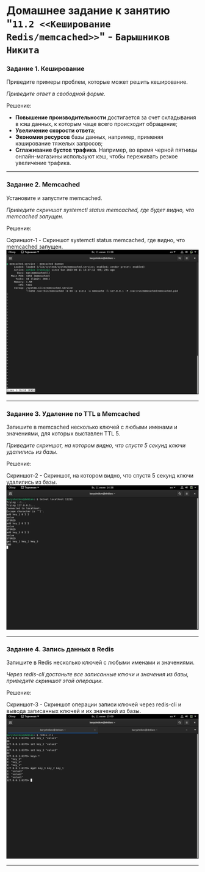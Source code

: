 # Домашнее задание к занятию "`11.2 <<Кеширование Redis/memcached>>`" - `Барышников Никита`


### Задание 1. Кеширование 

Приведите примеры проблем, которые может решить кеширование. 

*Приведите ответ в свободной форме.*

Решение:

- **Повышение производительности** достигается за счет складывания в кэш данных, к которым чаще всего происходит обращение;
- **Увеличение скорости ответа**;
- **Экономия ресурсов** базы данных, например, применяя кэширование тяжелых запросов;
- **Сглаживание бустов трафика**. Например, во время черной пятницы онлайн-магазины используют кэш, чтобы переживать резкое увеличение трафика.

---

### Задание 2. Memcached

Установите и запустите memcached.

*Приведите скриншот systemctl status memcached, где будет видно, что memcached запущен.*

Решение:

Скриншот-1 - Cкриншот systemctl status memcached, где видно, что memcached запущен.  
![Скриншот-1](https://github.com/BaryshnikovNV/Databases-and-information-security/blob/main/img/11-02/11.2.2_Скриншот_systemctl_status_memcached,_где_видно,_что_memcached_запущен.png)

---

### Задание 3. Удаление по TTL в Memcached

Запишите в memcached несколько ключей с любыми именами и значениями, для которых выставлен TTL 5. 

*Приведите скриншот, на котором видно, что спустя 5 секунд ключи удалились из базы.*

Решение:

Скриншот-2 - Скриншот, на котором видно, что спустя 5 секунд ключи удалились из базы.  
![Скриншот-2](https://github.com/BaryshnikovNV/Databases-and-information-security/blob/main/img/11-02/11.2.3_Скриншот,_на_котором_видно,_что_спустя_5_секунд_ключи_удалились_из_базы.png)

---

### Задание 4. Запись данных в Redis

Запишите в Redis несколько ключей с любыми именами и значениями. 

*Через redis-cli достаньте все записанные ключи и значения из базы, приведите скриншот этой операции.*

Решение:

Скриншот-3 - Скриншот операции записи ключей через redis-cli и вывода записанных ключей и их значений из базы.  
![Скриншот-2](https://github.com/BaryshnikovNV/Databases-and-information-security/blob/main/img/11-02/11.2.4_Скриншот_операции_записи_ключей_через_redis-cli_и_вывода_записанных_ключей_и_их_значений_из_базы.png)

---